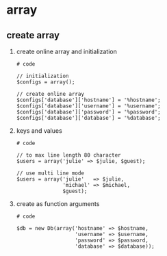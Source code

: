 array
=====

create array
------------
 1. create online array and initialization
    ```
    # code

    // initialization
    $configs = array();

    // create online array
    $configs['database']['hostname'] = '%hostname';
    $configs['database']['username'] = '%username';
    $configs['database']['password'] = '%password';
    $configs['database']['database'] = '%database';
    ```
 2. keys and values
    ```
    # code

    // to max line length 80 character
    $users = array('julie' => $julie, $guest);

    // use multi line mode
    $users = array('julie'   => $julie,
                   'michael' => $michael,
                   $guest);
    ```
 3. create as function arguments
    ```
    # code

    $db = new Db(array('hostname' => $hostname,
                       'username' => $username,
                       'password' => $password,
                       'database' => $database));
    ```